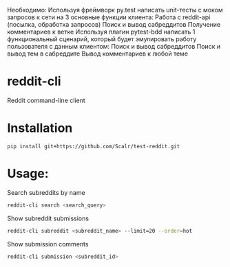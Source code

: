 Необходимо:
Используя фреймворк py.test написать unit-тесты с моком запросов к сети на 3 основные функции клиента: 
Работа с reddit-api (посылка, обработка запросов)
Поиск и вывод сабреддитов
Получение комментариев к ветке
Используя плагин pytest-bdd написать 1 функциональный сценарий, который будет эмулировать работу пользователя с данным клиентом:
Поиск и вывод сабреддитов
Поиск и вывод тем в сабреддите
Вывод комментариев к любой теме

# reddit-cli
Reddit command-line client

# Installation
```pip install git+https://github.com/Scalr/test-reddit.git```

# Usage:

Search subreddits by name
```bash
reddit-cli search <search_query>
```

Show subreddit submissions
```bash
reddit-cli subreddit <subreddit_name> --limit=20 --order=hot
```

Show submission comments
```bash
reddit-cli submission <subreddit_id>
```
